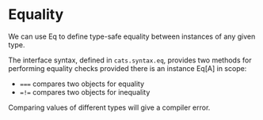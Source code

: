 # Equality

We can use Eq to define type-safe equality between instances of any given
type.

The interface syntax, defined in `cats.syntax.eq`, provides two methods for
performing equality checks provided there is an instance Eq[A] in scope:

- `===` compares two objects for equality
- `=!=` compares two objects for inequality

Comparing values of different types will give a compiler error.